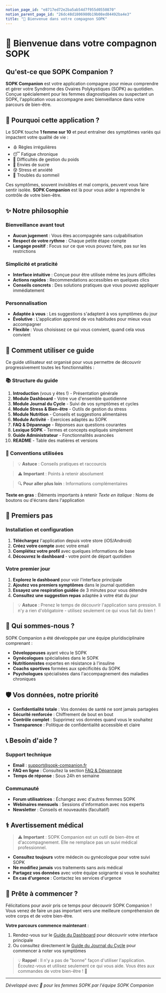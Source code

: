 ```yaml
---
notion_page_id: "e8717ed72e2ba5ab54d7f955d0550870"
notion_parent_page_id: "26dc48d1806980b19b08ed84492ba4e3"
title: "🌸 Bienvenue dans votre compagnon SOPK"
---
```


# 🌸 Bienvenue dans votre compagnon SOPK

## Qu'est-ce que SOPK Companion ?

**SOPK Companion** est votre application compagne pour mieux comprendre et gérer votre Syndrome des Ovaires Polykystiques (SOPK) au quotidien. Conçue spécialement pour les femmes diagnostiquées ou suspectant un SOPK, l'application vous accompagne avec bienveillance dans votre parcours de bien-être.

## 🎯 Pourquoi cette application ?

Le SOPK touche **1 femme sur 10** et peut entraîner des symptômes variés qui impactent votre qualité de vie :
- 🩸 Règles irrégulières
- 😴 Fatigue chronique
- 💪 Difficultés de gestion du poids
- 🍬 Envies de sucre
- 😰 Stress et anxiété
- 🌙 Troubles du sommeil

Ces symptômes, souvent invisibles et mal compris, peuvent vous faire sentir isolée. **SOPK Companion** est là pour vous aider à reprendre le contrôle de votre bien-être.

## ✨ Notre philosophie

### Bienveillance avant tout
- **Aucun jugement** : Vous êtes accompagnée sans culpabilisation
- **Respect de votre rythme** : Chaque petite étape compte
- **Langage positif** : Focus sur ce que vous pouvez faire, pas sur les restrictions

### Simplicité et praticité
- **Interface intuitive** : Conçue pour être utilisée même les jours difficiles
- **Actions rapides** : Recommendations accessibles en quelques clics
- **Conseils concrets** : Des solutions pratiques que vous pouvez appliquer immédiatement

### Personnalisation
- **Adaptée à vous** : Les suggestions s'adaptent à vos symptômes du jour
- **Évolutive** : L'application apprend de vos habitudes pour mieux vous accompagner
- **Flexible** : Vous choisissez ce qui vous convient, quand cela vous convient

## 🧭 Comment utiliser ce guide

Ce guide utilisateur est organisé pour vous permettre de découvrir progressivement toutes les fonctionnalités :

### 📚 Structure du guide
01. **Introduction** (vous y êtes !) - Présentation générale
02. **Module Dashboard** - Votre vue d'ensemble quotidienne
03. **Module Journal du Cycle** - Suivi de vos symptômes et cycles
04. **Module Stress & Bien-être** - Outils de gestion du stress
05. **Module Nutrition** - Conseils et suggestions alimentaires
06. **Module Activité** - Exercices adaptés au SOPK
07. **FAQ & Dépannage** - Réponses aux questions courantes
08. **Lexique SOPK** - Termes et concepts expliqués simplement
09. **Guide Administrateur** - Fonctionnalités avancées
10. **README** - Table des matières et versions

### 🎨 Conventions utilisées

> 💡 **Astuce** : Conseils pratiques et raccourcis

> ⚠️ **Important** : Points à retenir absolument

> 🔍 **Pour aller plus loin** : Informations complémentaires

**Texte en gras** : Éléments importants à retenir
*Texte en italique* : Noms de boutons ou d'écrans dans l'application

## 🚀 Premiers pas

### Installation et configuration
1. **Téléchargez** l'application depuis votre store (iOS/Android)
2. **Créez votre compte** avec votre email
3. **Complétez votre profil** avec quelques informations de base
4. **Découvrez le dashboard** - votre point de départ quotidien

### Votre premier jour
1. **Explorez le dashboard** pour voir l'interface principale
2. **Ajoutez vos premiers symptômes** dans le journal quotidien
3. **Essayez une respiration guidée** de 3 minutes pour vous détendre
4. **Consultez une suggestion repas** adaptée à votre état du jour

> 💡 **Astuce** : Prenez le temps de découvrir l'application sans pression. Il n'y a rien d'obligatoire - utilisez seulement ce qui vous fait du bien !

## 🤝 Qui sommes-nous ?

SOPK Companion a été développée par une équipe pluridisciplinaire comprenant :
- **Développeuses** ayant vécu le SOPK
- **Gynécologues** spécialisées dans le SOPK
- **Nutritionnistes** expertes en résistance à l'insuline
- **Coachs sportives** formées aux spécificités du SOPK
- **Psychologues** spécialisées dans l'accompagnement des maladies chroniques

## 🛡️ Vos données, notre priorité

- **Confidentialité totale** : Vos données de santé ne sont jamais partagées
- **Sécurité renforcée** : Chiffrement de bout en bout
- **Contrôle complet** : Supprimez vos données quand vous le souhaitez
- **Transparence** : Politique de confidentialité accessible et claire

## 📞 Besoin d'aide ?

### Support technique
- **Email** : support@sopk-companion.fr
- **FAQ en ligne** : Consultez la section [FAQ & Dépannage](07-faq-troubleshooting.md)
- **Temps de réponse** : Sous 24h en semaine

### Communauté
- **Forum utilisatrices** : Échangez avec d'autres femmes SOPK
- **Webinaires mensuels** : Sessions d'information avec nos experts
- **Newsletter** : Conseils et nouveautés (facultatif)

## ⚕️ Avertissement médical

> ⚠️ **Important** : SOPK Companion est un outil de bien-être et d'accompagnement. Elle ne remplace pas un suivi médical professionnel.

- **Consultez toujours** votre médecin ou gynécologue pour votre suivi SOPK
- **Ne modifiez jamais** vos traitements sans avis médical
- **Partagez vos données** avec votre équipe soignante si vous le souhaitez
- **En cas d'urgence** : Contactez les services d'urgence

## 🎉 Prête à commencer ?

Félicitations pour avoir pris ce temps pour découvrir SOPK Companion ! Vous venez de faire un pas important vers une meilleure compréhension de votre corps et de votre bien-être.

**Votre parcours commence maintenant** :
1. Rendez-vous sur le [Guide du Dashboard](02-module-dashboard.md) pour découvrir votre interface principale
2. Ou consultez directement le [Guide du Journal du Cycle](03-module-cycle.md) pour commencer à noter vos symptômes

> 💡 **Rappel** : Il n'y a pas de "bonne" façon d'utiliser l'application. Écoutez-vous et utilisez seulement ce qui vous aide. Vous êtes aux commandes de votre bien-être ! 🌸

---

*Développé avec 💜 pour les femmes SOPK par l'équipe SOPK Companion*